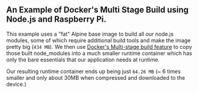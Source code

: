 ## An Example of Docker's Multi Stage Build using Node.js and Raspberry Pi.

This example uses a "fat" Alpine base image to build all our node.js modules, some of which require additional build tools and make the image pretty big (`434 MB`). We then use [Docker's Multi-stage build feature](https://docs.docker.com/engine/userguide/eng-image/multistage-build/) to copy those built node_modules into a much smaller runtime container which has only the bare essentials that our application needs at runtime.

Our resulting runtime container ends up being just `64.26 MB` (~ 6 times smaller and only about 30MB when compressed and downloaded to the device.) 